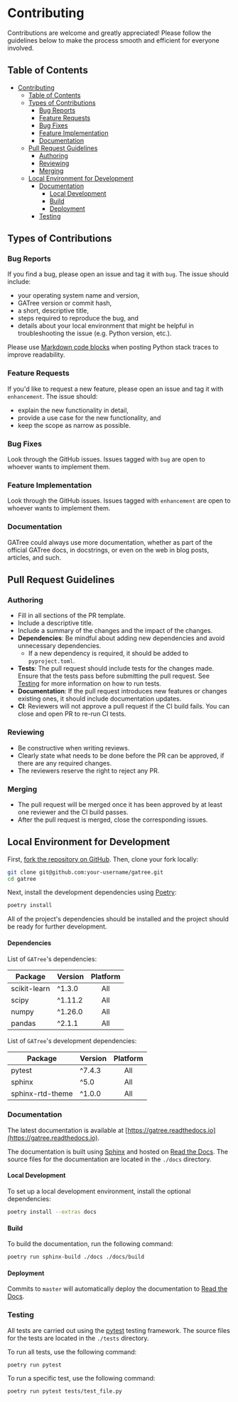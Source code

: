 # Contributing
Contributions are welcome and greatly appreciated! Please follow the guidelines below to make the process smooth and efficient for everyone involved.

## Table of Contents
- [Contributing](#contributing)
    - [Table of Contents](#table-of-contents)
    - [Types of Contributions](#types-of-contributions)
        - [Bug Reports](#bug-reports)
        - [Feature Requests](#feature-requests)
        - [Bug Fixes](#bug-fixes)
        - [Feature Implementation](#feature-implementation)
        - [Documentation](#documentation)
    - [Pull Request Guidelines](#pull-request-guidelines)
        - [Authoring](#authoring)
        - [Reviewing](#reviewing)
        - [Merging](#merging)
    - [Local Environment for Development](#local-environment-for-development)
        - [Documentation](#documentation-1)
            - [Local Development](#local-development)
            - [Build](#build)
            - [Deployment](#deployment)
        - [Testing](#testing)

## Types of Contributions
### Bug Reports
If you find a bug, please open an issue and tag it with `bug`. The issue should include:
- your operating system name and version,
- GATree version or commit hash,
- a short, descriptive title,
- steps required to reproduce the bug, and
- details about your local environment that might be helpful in troubleshooting the issue (e.g. Python version, etc.).

Please use [Markdown code blocks](https://help.github.com/articles/creating-and-highlighting-code-blocks) when posting Python stack traces to improve readability.

### Feature Requests
If you'd like to request a new feature, please open an issue and tag it with `enhancement`. The issue should:
- explain the new functionality in detail,
- provide a use case for the new functionality, and
- keep the scope as narrow as possible.

### Bug Fixes
Look through the GitHub issues. Issues tagged with `bug` are open to whoever wants to implement them.

### Feature Implementation
Look through the GitHub issues. Issues tagged with `enhancement` are open to whoever wants to implement them.

### Documentation
GATree could always use more documentation, whether as part of the official GATree docs, in docstrings, or even on the web in blog posts, articles, and such.

## Pull Request Guidelines
### Authoring
- Fill in all sections of the PR template.
- Include a descriptive title.
- Include a summary of the changes and the impact of the changes.
- **Dependencies**: Be mindful about adding new dependencies and avoid unnecessary dependencies.
    - If a new dependency is required, it should be added to `pyproject.toml`.
- **Tests**: The pull request should include tests for the changes made. Ensure that the tests pass before submitting the pull request. See [Testing](#testing) for more information on how to run tests.
- **Documentation**: If the pull request introduces new features or changes existing ones, it should include documentation updates.
- **CI**: Reviewers will not approve a pull request if the CI build fails. You can close and open PR to re-run CI tests.

### Reviewing
- Be constructive when writing reviews.
- Clearly state what needs to be done before the PR can be approved, if there are any required changes.
- The reviewers reserve the right to reject any PR.

### Merging
- The pull request will be merged once it has been approved by at least one reviewer and the CI build passes.
- After the pull request is merged, close the corresponding issues.

## Local Environment for Development
First, [fork the repository on GitHub](https://help.github.com/articles/about-forks). Then, clone your fork locally:
```bash
git clone git@github.com:your-username/gatree.git
cd gatree
```

Next, install the development dependencies using [Poetry](https://python-poetry.org):
```bash
poetry install
```

All of the project's dependencies should be installed and the project should be ready for further development.

#### Dependencies
List of `GATree`'s dependencies:

| Package       | Version | Platform |
|---------------|---------|:--------:|
| scikit-learn  | ^1.3.0  | All      |
| scipy         | ^1.11.2 | All      |
| numpy         | ^1.26.0 | All      |
| pandas        | ^2.1.1  | All      |

List of `GATree`'s development dependencies:

| Package          | Version | Platform |
|------------------|---------|:--------:|
| pytest           | ^7.4.3  | All      |
| sphinx           | ^5.0    | All      |
| sphinx-rtd-theme | ^1.0.0  | All      |

### Documentation
The latest documentation is available at [https://gatree.readthedocs.io](https://gatree.readthedocs.io).

The documentation is built using [Sphinx](https://www.sphinx-doc.org) and hosted on [Read the Docs](https://readthedocs.org). The source files for the documentation are located in the `./docs` directory.

#### Local Development
To set up a local development environment, install the optional dependencies:
```bash
poetry install --extras docs
```

#### Build
To build the documentation, run the following command:
```bash
poetry run sphinx-build ./docs ./docs/build
```

#### Deployment
Commits to `master` will automatically deploy the documentation to [Read the Docs](https://gatree.readthedocs.io).

### Testing
All tests are carried out using the [pytest](https://docs.pytest.org) testing framework. The source files for the tests are located in the `./tests` directory.

To run all tests, use the following command:
```bash
poetry run pytest
```

To run a specific test, use the following command:
```bash
poetry run pytest tests/test_file.py
```